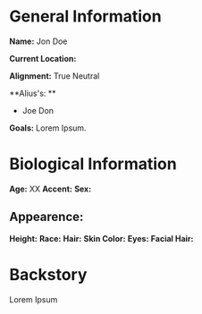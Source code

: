 # General Information
**Name:** Jon Doe

**Current Location:**

**Alignment:** True Neutral

**Alius's: **
- Joe Don

**Goals:** Lorem Ipsum.

# Biological Information
**Age:** XX
**Accent:**
**Sex:** 
## Appearence:
**Height:**
**Race:** 
**Hair:** 
**Skin Color:** 
**Eyes:**
**Facial Hair:** 
# Backstory
Lorem Ipsum










 

			

